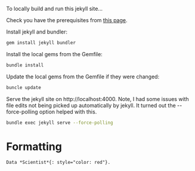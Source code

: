 To locally build and run this jekyll site...

Check you have the prerequisites from [this page](https://jekyllrb.com/docs/installation/).

Install jekyll and bundler:
```bash
gem install jekyll bundler
```

Install the local gems from the Gemfile:
```bash
bundle install
```

Update the local gems from the Gemfile if they were changed:
```bash
buncle update
```

Serve the jekyll site on http://localhost:4000.  Note, I had some issues with file edits not being picked up automatically by jekyll.  It turned out the --force-polling option helped with this.
```bash
bundle exec jekyll serve --force-polling
```

# Formatting 
```text
Data *Scientist*{: style="color: red"}.
```